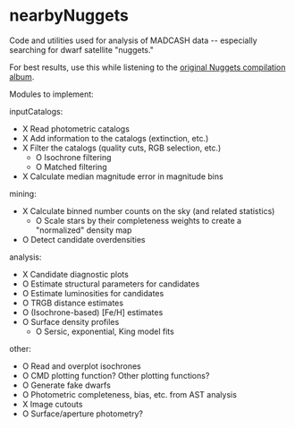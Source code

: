 # nearbyNuggets
Code and utilities used for analysis of MADCASH data -- especially searching for dwarf satellite "nuggets."

For best results, use this while listening to the [original Nuggets compilation album](https://en.wikipedia.org/wiki/Nuggets:_Original_Artyfacts_from_the_First_Psychedelic_Era,_1965%E2%80%931968).

Modules to implement:

inputCatalogs:
- X Read photometric catalogs
- X Add information to the catalogs (extinction, etc.)
- X Filter the catalogs (quality cuts, RGB selection, etc.)
    - O Isochrone filtering
    - O Matched filtering
- X Calculate median magnitude error in magnitude bins

mining:
- X Calculate binned number counts on the sky (and related statistics)
    - O Scale stars by their completeness weights to create a "normalized" density map
- O Detect candidate overdensities

analysis:
- X Candidate diagnostic plots
- O Estimate structural parameters for candidates
- O Estimate luminosities for candidates
- O TRGB distance estimates
- O (Isochrone-based) [Fe/H] estimates
- O Surface density profiles
    - O Sersic, exponential, King model fits

other:
- O Read and overplot isochrones
- O CMD plotting function? Other plotting functions?
- O Generate fake dwarfs
- O Photometric completeness, bias, etc. from AST analysis
- X Image cutouts
- O Surface/aperture photometry?
